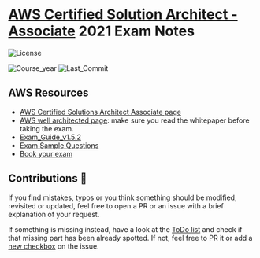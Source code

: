 # [AWS Certified Solution Architect - Associate](https://aws.amazon.com/certification/certified-solutions-architect-associate/?ep=sec&sec=assoc_saa) 2021 Exam Notes

![License](https://img.shields.io/github/license/AlessioCasco/AWS-CSA-2019-study-notes.svg)

![Course_year](https://img.shields.io/badge/Course%20Year-2021-brightgreen.svg)
![Last_Commit](https://img.shields.io/github/last-commit/lolodawit/AWS-CSA-2021-study-notes.svg)

## AWS Resources

* [AWS Certified Solutions Architect Associate page](https://aws.amazon.com/certification/certified-solutions-architect-associate/)
* [AWS well architected page](https://aws.amazon.com/architecture/well-architected/): make sure you read the whitepaper before taking the exam.
* [Exam_Guide_v1.5.2](https://d1.awsstatic.com/training-and-certification/docs-sa-assoc/AWS_Certified_Solutions_Architect_Associate_Feb_2018_%20Exam_Guide_v1.5.2.pdf)
* [Exam Sample Questions](https://d1.awsstatic.com/training-and-certification/docs/AWS_Certified_Solutions_Architect_Associate_Sample_Questions.pdf)
* [Book your exam](https://www.aws.training/Certification)


## Contributions 🙏

If you find mistakes, typos or you think something should be modified, revisited or updated, feel free to open a PR or an issue with a brief explanation of your request.

If something is missing instead, have a look at the [ToDo list](https://github.com/AlessioCasco/AWS-CSA-2019-study-notes/issues/4#issue-431706704) and check if that missing part has been already spotted. If not, feel free to PR it or add a [new checkbox](https://help.github.com/en/articles/about-task-lists#creating-task-lists) on the issue.